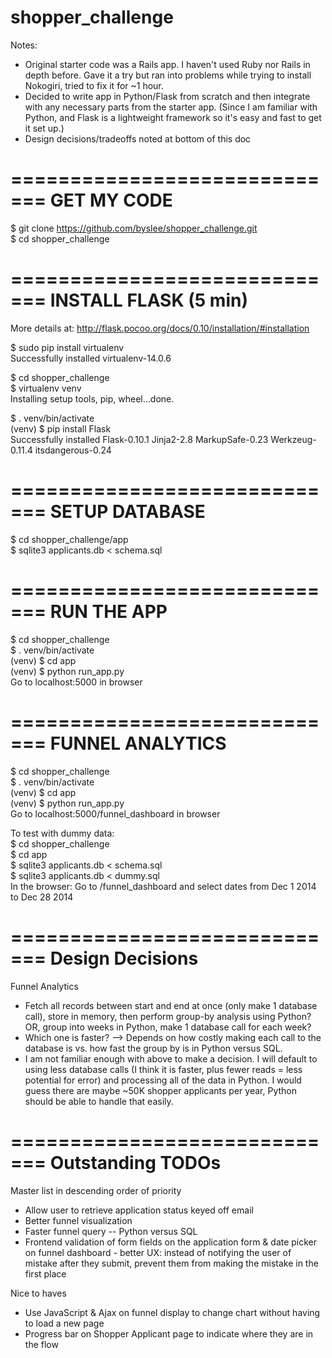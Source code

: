 # shopper_challenge

Notes:

* Original starter code was a Rails app. I haven't used Ruby nor Rails in depth before. Gave it a try but ran into problems while trying to install Nokogiri, tried to fix it for ~1 hour.
* Decided to write app in Python/Flask from scratch and then integrate with any necessary parts from the starter app. (Since I am familiar with Python, and Flask is a lightweight framework so it's easy and fast to get it set up.)
* Design decisions/tradeoffs noted at bottom of this doc



=============================
GET MY CODE
=============================
$ git clone https://github.com/byslee/shopper_challenge.git  
$ cd shopper_challenge  

=============================
INSTALL FLASK (5 min)
=============================

More details at: http://flask.pocoo.org/docs/0.10/installation/#installation  

$ sudo pip install virtualenv  
Successfully installed virtualenv-14.0.6  

$ cd shopper_challenge  
$ virtualenv venv  
Installing setup tools, pip, wheel...done.  

$ . venv/bin/activate  
(venv) $ pip install Flask  
Successfully installed Flask-0.10.1 Jinja2-2.8 MarkupSafe-0.23 Werkzeug-0.11.4 itsdangerous-0.24  

=============================
SETUP DATABASE
=============================
$ cd shopper_challenge/app  
$ sqlite3 applicants.db < schema.sql  

=============================
RUN THE APP
=============================
$ cd shopper_challenge  
$ . venv/bin/activate  
(venv) $ cd app  
(venv) $ python run_app.py  
Go to localhost:5000 in browser

=============================
FUNNEL ANALYTICS
============================= 
$ cd shopper_challenge  
$ . venv/bin/activate  
(venv) $ cd app  
(venv) $ python run_app.py  
Go to localhost:5000/funnel_dashboard in browser 

To test with dummy data:  
$ cd shopper_challenge  
$ cd app  
$ sqlite3 applicants.db < schema.sql  
$ sqlite3 applicants.db < dummy.sql  
In the browser: Go to /funnel_dashboard and select dates from Dec 1 2014 to Dec 28 2014



=============================
Design Decisions
=============================

Funnel Analytics

* Fetch all records between start and end at once (only make 1 database call), store in memory, then perform group-by analysis using Python? OR, group into weeks in Python, make 1 database call for each week?
* Which one is faster? --> Depends on how costly making each call to the database is vs. how fast the group by is in Python versus SQL.
* I am not familiar enough with above to make a decision. I will default to using less database calls (I think it is faster, plus fewer reads = less potential for error) and processing all of the data in Python. I would guess there are maybe ~50K shopper applicants per year, Python should be able to handle that easily.

=============================
Outstanding TODOs
=============================

Master list in descending order of priority

* Allow user to retrieve application status keyed off email
* Better funnel visualization
* Faster funnel query -- Python versus SQL
* Frontend validation of form fields on the application form & date picker on funnel dashboard - better UX: instead of notifying the user of mistake after they submit, prevent them from making the mistake in the first place

Nice to haves

* Use JavaScript & Ajax on funnel display to change chart without having to load a new page
* Progress bar on Shopper Applicant page to indicate where they are in the flow




